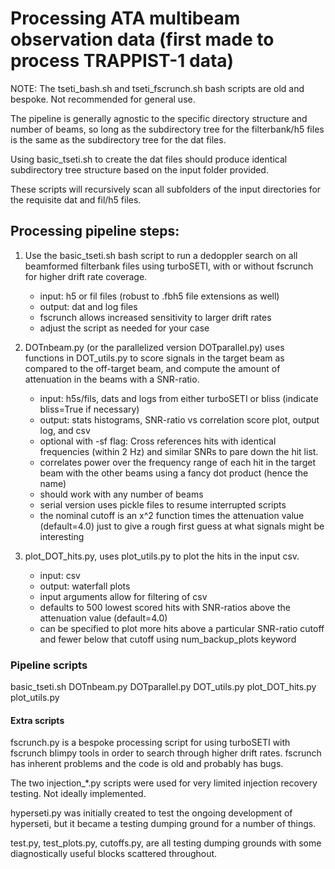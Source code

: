# Processing ATA multibeam observation data (first made to process TRAPPIST-1 data)
NOTE: The tseti_bash.sh and tseti_fscrunch.sh bash scripts are old and bespoke. Not recommended for general use.

The pipeline is generally agnostic to the specific directory structure and number of beams, so long as the subdirectory tree for the filterbank/h5 files is the same as the subdirectory tree for the dat files. 

Using basic_tseti.sh to create the dat files should produce identical subdirectory tree structure based on the input folder provided.

These scripts will recursively scan all subfolders of the input directories for the requisite dat and fil/h5 files.

## Processing pipeline steps:

1. Use the basic_tseti.sh bash script to run a dedoppler search on all beamformed filterbank files using turboSETI, with or without fscrunch for higher drift rate coverage.
    - input: h5 or fil files (robust to .fbh5 file extensions as well)
    - output: dat and log files
    - fscrunch allows increased sensitivity to larger drift rates
    - adjust the script as needed for your case

2. DOTnbeam.py (or the parallelized version DOTparallel.py) uses functions in DOT_utils.py to score signals in the target beam as compared to the off-target beam, and compute the amount of attenuation in the beams with a SNR-ratio.
    - input: h5s/fils, dats and logs from either turboSETI or bliss (indicate bliss=True if necessary)
    - output: stats histograms, SNR-ratio vs correlation score plot, output log, and csv
    - optional with -sf flag: Cross references hits with identical frequencies (within 2 Hz) and similar SNRs to pare down the hit list.
    - correlates power over the frequency range of each hit in the target beam with the other beams using a fancy dot product (hence the name)
    - should work with any number of beams
    - serial version uses pickle files to resume interrupted scripts
    - the nominal cutoff is an x^2 function times the attenuation value (default=4.0) just to give a rough first guess at what signals might be interesting

3. plot_DOT_hits.py, uses plot_utils.py to plot the hits in the input csv.
    - input: csv 
    - output: waterfall plots
    - input arguments allow for filtering of csv
    - defaults to 500 lowest scored hits with SNR-ratios above the attenuation value (default=4.0)
    - can be specified to plot more hits above a particular SNR-ratio cutoff and fewer below that cutoff using num_backup_plots keyword

### Pipeline scripts
basic_tseti.sh
DOTnbeam.py
DOTparallel.py
    DOT_utils.py
plot_DOT_hits.py
    plot_utils.py   

#### Extra scripts
fscrunch.py is a bespoke processing script for using turboSETI with fscrunch blimpy tools in order to search through higher drift rates. fscrunch has inherent problems and the code is old and probably has bugs.

The two injection_*.py scripts were used for very limited injection recovery testing. Not ideally implemented.

hyperseti.py was initially created to test the ongoing development of hyperseti, but it became a testing dumping ground for a number of things.

test.py, test_plots.py, cutoffs.py, are all testing dumping grounds with some diagnostically useful blocks scattered throughout. 
